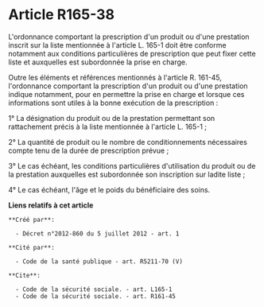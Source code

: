 # Article R165-38

L'ordonnance comportant la prescription d'un produit ou d'une prestation inscrit sur la liste mentionnée à l'article L. 165-1
doit être conforme notamment aux conditions particulières de prescription que peut fixer cette liste et auxquelles est
subordonnée la prise en charge. 

Outre les éléments et références mentionnés à l'article R. 161-45, l'ordonnance comportant la prescription d'un produit ou
d'une prestation indique notamment, pour en permettre la prise en charge et lorsque ces informations sont utiles à la bonne
exécution de la prescription : 

1° La désignation du produit ou de la prestation permettant son rattachement précis à la liste mentionnée à l'article L.
165-1 ; 

2° La quantité de produit ou le nombre de conditionnements nécessaires compte tenu de la durée de prescription prévue ; 

3° Le cas échéant, les conditions particulières d'utilisation du produit ou de la prestation auxquelles est subordonnée son
inscription sur ladite liste ; 

4° Le cas échéant, l'âge et le poids du bénéficiaire des soins.

**Liens relatifs à cet article**

	**Créé par**:

	  - Décret n°2012-860 du 5 juillet 2012 - art. 1

	**Cité par**:

	  - Code de la santé publique - art. R5211-70 (V)

	**Cite**:

	  - Code de la sécurité sociale. - art. L165-1
	  - Code de la sécurité sociale. - art. R161-45
